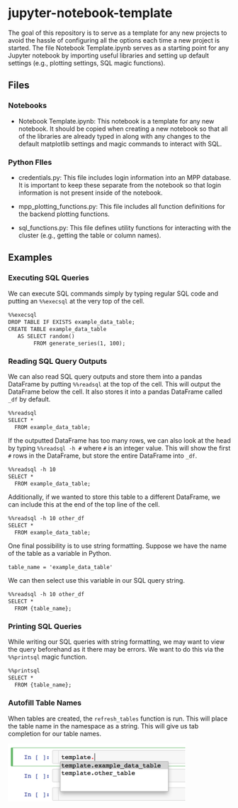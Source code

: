 # jupyter-notebook-template

The goal of this repository is to serve as a template for any new projects to avoid the hassle of configuring all the options each time a new project is started. The file Notebook Template.ipynb serves as a starting point for any Jupyter notebook by importing useful libraries and setting up default settings (e.g., plotting settings, SQL magic functions).

## Files
### Notebooks
- Notebook Template.ipynb: This notebook is a template for any new notebook. It should be copied when creating a new notebook so that all of the libraries are already typed in along with any changes to the default matplotlib settings and magic commands to interact with SQL.

### Python FIles
- credentials.py: This file includes login information into an MPP database. It is important to keep these separate from the notebook so that login information is not present inside of the notebook.

- mpp_plotting_functions.py: This file includes all function definitions for the backend plotting functions.

- sql_functions.py: This file defines utility functions for interacting with the cluster (e.g., getting the table or column names).

## Examples
### Executing SQL Queries
We can execute SQL commands simply by typing regular SQL code and putting an `%%execsql` at the very top of the cell.
```
%%execsql
DROP TABLE IF EXISTS example_data_table;
CREATE TABLE example_data_table
   AS SELECT random()
        FROM generate_series(1, 100);
```

### Reading SQL Query Outputs
We can also read SQL query outputs and store them into a pandas DataFrame by putting `%%readsql` at the top of the cell. This will output the DataFrame below the cell. It also stores it into a pandas DataFrame called `_df` by default.

```
%%readsql
SELECT *
  FROM example_data_table;
```

If the outputted DataFrame has too many rows, we can also look at the head by typing `%%readsql -h #` where `#` is an integer value. This will show the first `#` rows in the DataFrame, but store the entire DataFrame into `_df`.

```
%%readsql -h 10
SELECT *
  FROM example_data_table;
```

Additionally, if we wanted to store this table to a different DataFrame, we can include this at the end of the top line of the cell.

```
%%readsql -h 10 other_df
SELECT *
  FROM example_data_table;
```

One final possibility is to use string formatting. Suppose we have the name of the table as a variable in Python.

```
table_name = 'example_data_table'
```

We can then select use this variable in our SQL query string.

```
%%readsql -h 10 other_df
SELECT *
  FROM {table_name};
```

### Printing SQL Queries
While writing our SQL queries with string formatting, we may want to view the query beforehand as it there may be errors. We want to do this via the `%%printsql` magic function.

```
%%printsql
SELECT *
  FROM {table_name};
```

### Autofill Table Names
When tables are created, the `refresh_tables` function is run. This will place the table name in the namespace as a string. This will give us tab completion for our table names.

<img src='autofill.png' width='400'>
